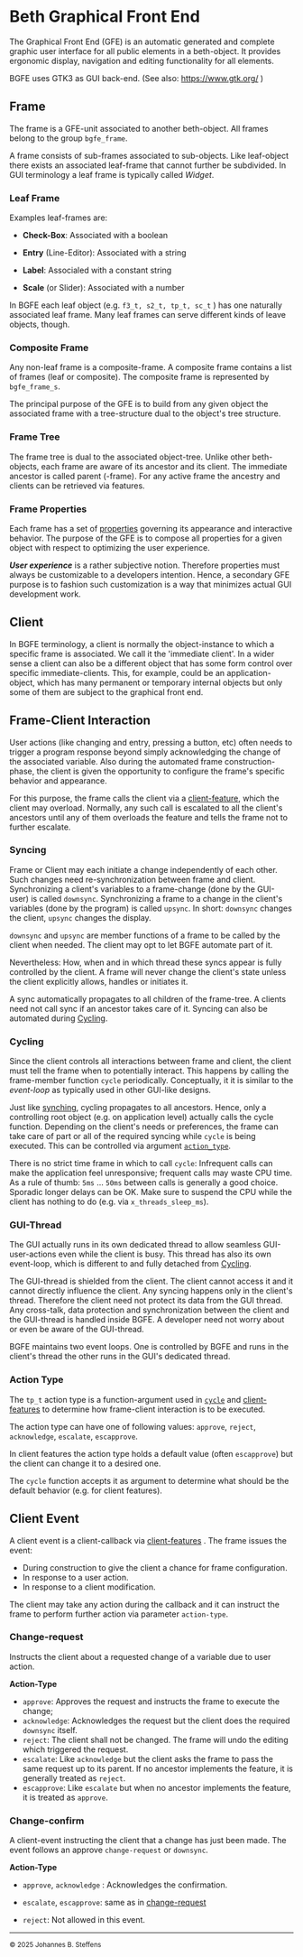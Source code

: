 # Beth Graphical Front End

The Graphical Front End (GFE) is an automatic generated and complete graphic user interface for all public elements in a beth-object. It provides ergonomic display, navigation and editing functionality for all elements. 

BGFE uses GTK3 as GUI back-end. (See also: https://www.gtk.org/ )

## Frame

The frame is a GFE-unit associated to another beth-object. All frames belong to the group `bgfe_frame`.

A frame consists of sub-frames associated to sub-objects. Like leaf-object there exists an associated leaf-frame that cannot further be subdivided. In GUI terminology a leaf frame is typically called *Widget*.

### Leaf Frame

Examples leaf-frames are:

* **Check-Box**: Associated with a boolean
* **Entry** (Line-Editor): Associated with a string
* **Label**: Associaled with a constant string

* **Scale** (or Slider): Associated with a number

In BGFE each leaf object (e.g. `f3_t, s2_t, tp_t, sc_t` ) has one naturally associated leaf frame. Many leaf frames can serve different kinds of leave objects, though.

### Composite Frame

Any non-leaf frame is a composite-frame. A composite frame contains a list of frames (leaf or composite). The composite frame is represented by `bgfe_frame_s`. 

The principal purpose of the GFE is to build from any given object the associated frame with a tree-structure dual to the object's tree structure.

### Frame Tree

The frame tree is dual to the associated object-tree. Unlike other beth-objects, each frame are aware of its ancestor and its client. The immediate ancestor is called parent (-frame). For any active frame the ancestry and clients can be retrieved via features.

### Frame Properties 

Each frame has a set of [properties](../../lib/bgfe/bgfe_frame_features_property.emb.x) governing its appearance and interactive behavior. The purpose of the GFE is to compose all properties for a given object with respect to optimizing the user experience.

***User experience*** is a rather subjective notion. Therefore properties must always be customizable to a developers intention. Hence, a secondary GFE purpose is to fashion such customization is a way that minimizes actual GUI development work.

## Client

In BGFE terminology, a client is normally the object-instance to which a specific frame is associated. We call it the 'immediate client'. In a wider sense a client can also be a different object that has some form control over specific immediate-clients. This, for example, could be an application-object, which has many permanent or temporary internal objects but only some of them are subject to the graphical front end.

## Frame-Client Interaction

User actions (like changing and entry, pressing a button, etc) often needs to trigger a program response beyond simply acknowledging the change of the associated variable. Also during the automated frame construction-phase, the client is given the opportunity to configure the frame's specific behavior and appearance.

For this purpose, the frame calls the client via a [client-feature](../../lib/bgfe/bgfe_client.x), which the client may overload. Normally, any such call is escalated to all the client's ancestors until any of them overloads the feature and tells the frame not to further escalate. 

### Syncing

Frame or Client may each initiate a change independently of each other. Such changes need re-synchronization between frame and client. Synchronizing a client's variables to a frame-change (done by the GUI-user) is called `downsync`. Synchronizing a frame to a change in the client's variables (done by the program) is called `upsync`. In short: `downsync` changes the client, `upsync` changes the display. 

`downsync` and `upsync` are member functions of a frame to be called by the client when needed. The client may opt to let BGFE automate part of it.

Nevertheless: How, when and in which thread these syncs appear is fully controlled by the client. A frame will never change the client's state unless the client explicitly allows, handles or initiates it.

A sync automatically propagates to all children of the frame-tree. A clients need not call sync if an ancestor takes care of it. Syncing can also be automated during [Cycling](#cycling).

### Cycling

Since the client controls all interactions between frame and client, the client must tell the frame when to potentially interact. This happens by calling the frame-member function `cycle` periodically. Conceptually, it it is similar to the *event-loop* as typically used in other GUI-like designs.

Just like [synching](#synching), cycling propagates to all ancestors. Hence, only a controlling root object (e.g. on application level) actually calls the cycle function. Depending on the client's needs or preferences, the frame can take care of part or all of the required syncing while `cycle` is being executed. This can be controlled via argument [`action_type`](#action-type).

There is no strict time frame in which to call `cycle`: Infrequent calls can make the application feel unresponsive; frequent calls may waste CPU time. As a rule of thumb:  `5ms`  ... `50ms` between calls is generally a good choice. Sporadic longer delays can be OK. Make sure to suspend the CPU while the client has nothing to do (e.g. via `x_threads_sleep_ms`).

### GUI-Thread

The GUI actually runs in its own dedicated thread to allow seamless GUI-user-actions even while the client is busy. This thread has also its own event-loop, which is different to and fully detached from [Cycling](#cycling).

The GUI-thread is shielded from the client. The client cannot access it and it cannot directly influence the client. Any syncing happens only in the client's thread. Therefore the client need not protect its data from the GUI thread. Any cross-talk, data protection and synchronization between the client and the GUI-thread is handled inside BGFE. A developer need not worry about or even be aware of the GUI-thread.

BGFE maintains two event loops. One is controlled by BGFE and runs in the client's thread the other runs in the GUI's dedicated thread.

### Action Type

The `tp_t` action type is a function-argument used in [`cycle`](#cycling) and [client-features](../../lib/bgfe/bgfe_client.x) to determine how frame-client interaction is to be executed.

The action type can have one of following values: `approve`, `reject`, `acknowledge`, `escalate`, `escapprove`. 

In client features the action type holds a default value (often `escapprove`) but the client can change it to a desired one.

The `cycle` function accepts it as argument to determine what should be the default behavior (e.g. for client features).

## Client Event 

A client event is a client-callback via  [client-features](../../lib/bgfe/bgfe_client.x) . The frame issues the event:

* During construction to give the client a chance for frame configuration.
* In response to a user action.
* In response to a client modification.

 The client may take any action during the callback and it can instruct the frame to perform further action via parameter `action-type`.

### Change-request

Instructs the client about a requested change of a variable due to user action.

**Action-Type**

* `approve`: Approves the request and instructs the frame to execute the change;
* `acknowledge`: Acknowledges the request but the client does the required `downsync` itself.
* `reject`: The client shall not be changed. The frame will undo the editing which triggered the request.
* `escalate`: Like `acknowledge` but the client asks the frame to pass the same request up to its parent. If no ancestor implements the feature, it is generally treated as `reject`.
* `escapprove`: Like `escalate` but when no ancestor implements the feature, it is treated as `approve`.

### Change-confirm

A client-event instructing the client that a change has just been made. The event follows an approve `change-request` or  `downsync`.

**Action-Type**

* `approve`, `acknowledge` : Acknowledges the confirmation.
* `escalate`, `escapprove`: same as in [change-request](#change-request)

* `reject`: Not allowed in this event.



-----------------------------------

<sub>&copy; 2025 Johannes B. Steffens</sub>

